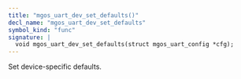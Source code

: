 ```yaml
---
title: "mgos_uart_dev_set_defaults()"
decl_name: "mgos_uart_dev_set_defaults"
symbol_kind: "func"
signature: |
  void mgos_uart_dev_set_defaults(struct mgos_uart_config *cfg);
---
```


Set device-specific defaults. 

